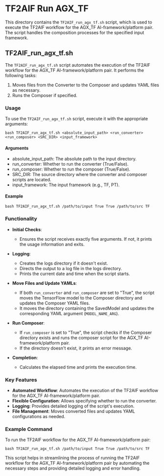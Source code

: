 # TF2AIF Run AGX_TF

This directory contains the `TF2AIF_run_agx_tf.sh` script, which is used to execute the TF2AIF workflow for the AGX_TF AI-framework/platform pair. The script handles the composition processes for the specified input framework.

## TF2AIF_run_agx_tf.sh

The `TF2AIF_run_agx_tf.sh` script automates the execution of the TF2AIF workflow for the AGX_TF AI-framework/platform pair. It performs the following tasks:

1. Moves files from the Converter to the Composer and updates YAML files as necessary.
2. Runs the Composer if specified.

### Usage

To use the `TF2AIF_run_agx_tf.sh` script, execute it with the appropriate arguments:

```shell
bash TF2AIF_run_agx_tf.sh <absolute_input_path> <run_converter> <run_composer> <SRC_DIR> <input_framework>
```

#### Arguments

- absolute_input_path: The absolute path to the input directory.
- run_converter: Whether to run the converter (True/False).
- run_composer: Whether to run the composer (True/False).
- SRC_DIR: The source directory where the converter and composer scripts are located.
- input_framework: The input framework (e.g., TF, PT).

#### Example

```shell
bash TF2AIF_run_agx_tf.sh /path/to/input True True /path/to/src TF
```

### Functionality

- **Initial Checks**:
  - Ensures the script receives exactly five arguments. If not, it prints the usage information and exits.

- **Logging**:
  - Creates the logs directory if it doesn't exist.
  - Directs the output to a log file in the logs directory.
  - Prints the current date and time when the script starts.

- **Move Files and Update YAMLs**:
  - If both `run_converter` and `run_composer` are set to "True", the script moves the TensorFlow model to the Composer directory and updates the Composer YAML files.
  - It moves the directory containing the SavedModel and updates the corresponding YAML argument (`MODEL_NAME_ARG`).

- **Run Composer**:
  - If `run_composer` is set to "True", the script checks if the Composer directory exists and runs the composer script for the AGX_TF AI-framework/platform pair.
  - If the directory doesn't exist, it prints an error message.

- **Completion**:
  - Calculates the elapsed time and prints the execution time.

### Key Features

- **Automated Workflow**: Automates the execution of the TF2AIF workflow for the AGX_TF AI-framework/platform pair.
- **Flexible Configuration**: Allows specifying whether to run the converter.
- **Logging**: Provides detailed logging of the script's execution.
- **File Management**: Moves converted files and updates YAML configurations as needed.

### Example Command

To run the TF2AIF workflow for the AGX_TF AI-framework/platform pair:

```shell
bash TF2AIF_run_agx_tf.sh /path/to/input True True /path/to/src TF
```

This script helps in streamlining the process of running the TF2AIF workflow for the AGX_TF AI-framework/platform pair by automating the necessary steps and providing detailed logging and error handling.
